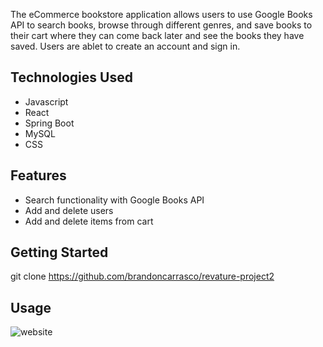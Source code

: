 The eCommerce bookstore application allows users to use Google Books API to search books, browse through different genres, and save books to their cart where they can come back later and see the books they have saved. Users are ablet to create an account and sign in.

## Technologies Used

* Javascript
* React
* Spring Boot
* MySQL
* CSS

## Features

* Search functionality with Google Books API
* Add and delete users
* Add and delete items from cart


## Getting Started
   
git clone https://github.com/brandoncarrasco/revature-project2



## Usage

![website](https://github.com/brandoncarrasco/revature-project2/blob/main/project%202%20example%20page.PNG)






